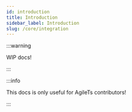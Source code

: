 ```yaml
---
id: introduction
title: Introduction
sidebar_label: Introduction
slug: /core/integration
---
```


:::warning

WIP docs!

:::

:::info

This docs is only useful for AgileTs contributors!

:::
